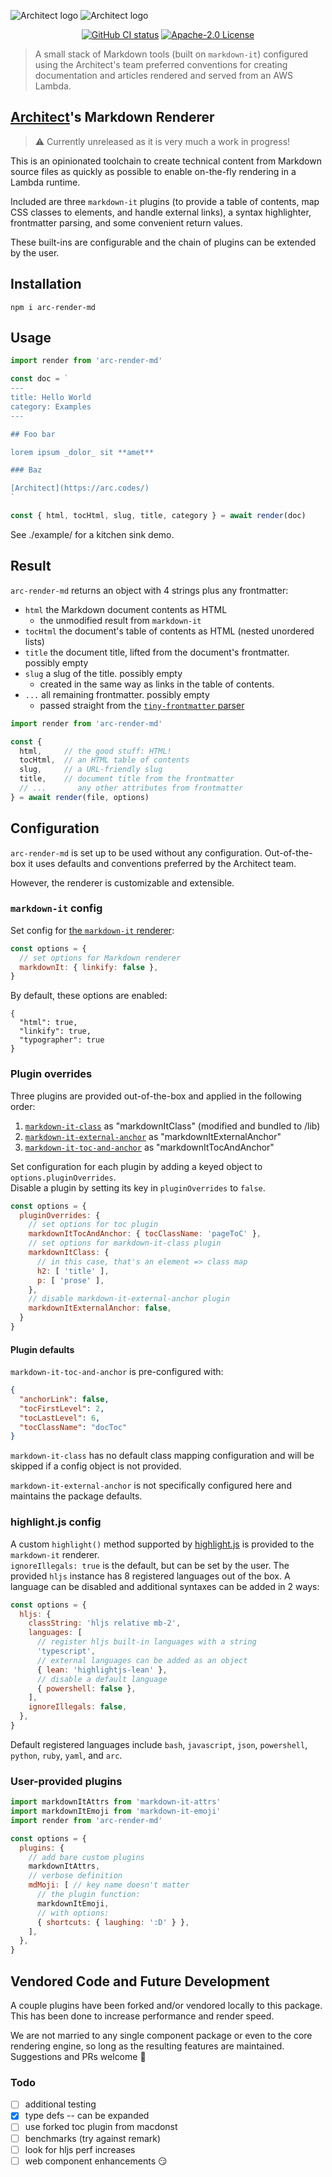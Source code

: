 ![Architect logo](https://github.com/architect/assets.arc.codes/raw/main/public/architect-logo-light-500b%402x.png#gh-dark-mode-only)
![Architect logo](https://github.com/architect/assets.arc.codes/raw/main/public/architect-logo-500b%402x.png#gh-light-mode-only)

<p align="center">
  <a href="https://github.com/architect/arc-render-md/actions?query=workflow%3A%22Node+CI%22"><img src=https://github.com/architect/arc-render-md/workflows/Node%20CI/badge.svg alt="GitHub CI status"></a>
  <a href="https://opensource.org/licenses/Apache-2.0"><img src="https://img.shields.io/badge/License-Apache%202.0-blue.svg" alt="Apache-2.0 License"></a>
</p>

> A small stack of Markdown tools (built on `markdown-it`) configured using the Architect's team preferred conventions for creating documentation and articles rendered and served from an AWS Lambda.

## [Architect](https://arc.codes)'s Markdown Renderer

> ⚠️  Currently unreleased as it is very much a work in progress!

This is an opinionated toolchain to create technical content from Markdown source files as quickly as possible to enable on-the-fly rendering in a Lambda runtime.

Included are three `markdown-it` plugins (to provide a table of contents, map CSS classes to elements, and handle external links), a syntax highlighter, frontmatter parsing, and some convenient return values.

These built-ins are configurable and the chain of plugins can be extended by the user.

## Installation

```
npm i arc-render-md
```

## Usage

```javascript
import render from 'arc-render-md'

const doc = `
---
title: Hello World
category: Examples
---

## Foo bar

lorem ipsum _dolor_ sit **amet**

### Baz

[Architect](https://arc.codes/)
`

const { html, tocHtml, slug, title, category } = await render(doc)
```

See ./example/ for a kitchen sink demo.

## Result

`arc-render-md` returns an object with 4 strings plus any frontmatter:

- `html` the Markdown document contents as HTML
  - the unmodified result from `markdown-it`
- `tocHtml` the document's table of contents as HTML (nested unordered lists)
- `title` the document title, lifted from the document's frontmatter. possibly empty
- `slug` a slug of the title. possibly empty
  - created in the same way as links in the table of contents.
- `...` all remaining frontmatter. possibly empty
  - passed straight from the [`tiny-frontmatter` parser](https://github.com/rjreed/tiny-frontmatter)

```javascript
import render from 'arc-render-md'

const {
  html,     // the good stuff: HTML!
  tocHtml,  // an HTML table of contents
  slug,     // a URL-friendly slug
  title,    // document title from the frontmatter
  // ...       any other attributes from frontmatter
} = await render(file, options)
```

## Configuration

`arc-render-md` is set up to be used without any configuration. Out-of-the-box it uses defaults and conventions preferred by the Architect team.

However, the renderer is customizable and extensible.

### `markdown-it` config

Set config for [the `markdown-it` renderer](https://github.com/markdown-it/markdown-it):

```javascript
const options = {
  // set options for Markdown renderer
  markdownIt: { linkify: false },
}
```

By default, these options are enabled:

```javascripton
{
  "html": true,
  "linkify": true,
  "typographer": true
}
```

### Plugin overrides

Three plugins are provided out-of-the-box and applied in the following order:

1. [`markdown-it-class`](https://github.com/HiroshiOkada/markdown-it-class) as "markdownItClass" (modified and bundled to /lib)
2. [`markdown-it-external-anchor`](https://github.com/binyamin/markdown-it-external-anchor) as "markdownItExternalAnchor"
3. [`markdown-it-toc-and-anchor`](https://github.com/medfreeman/markdown-it-toc-and-anchor) as "markdownItTocAndAnchor"

Set configuration for each plugin by adding a keyed object to `options.pluginOverrides`.  
Disable a plugin by setting its key in `pluginOverrides` to `false`.

```javascript
const options = {
  pluginOverrides: {
    // set options for toc plugin
    markdownItTocAndAnchor: { tocClassName: 'pageToC' },
    // set options for markdown-it-class plugin
    markdownItClass: {
      // in this case, that's an element => class map
      h2: [ 'title' ],
      p: [ 'prose' ],
    },
    // disable markdown-it-external-anchor plugin
    markdownItExternalAnchor: false,
  }
}
```

#### Plugin defaults

`markdown-it-toc-and-anchor` is pre-configured with:

```json
{
  "anchorLink": false,
  "tocFirstLevel": 2,
  "tocLastLevel": 6,
  "tocClassName": "docToc"
}
```

`markdown-it-class` has no default class mapping configuration and will be skipped if a config object is not provided.

`markdown-it-external-anchor` is not specifically configured here and maintains the package defaults.

### highlight.js config

A custom `highlight()` method supported by [highlight.js](https://highlightjs.org/) is provided to the `markdown-it`  renderer.  
`ignoreIllegals: true` is the default, but can be set by the user.
The provided `hljs` instance has 8 registered languages out of the box. A language can be disabled and additional syntaxes can be added in 2 ways:

```javascript
const options = {
  hljs: {
    classString: 'hljs relative mb-2',
    languages: [
      // register hljs built-in languages with a string
      'typescript',
      // external languages can be added as an object
      { lean: 'highlightjs-lean' },
      // disable a default language
      { powershell: false },
    ],
    ignoreIllegals: false,
  },
}
```

Default registered languages include `bash`, `javascript`, `json`, `powershell`, `python`, `ruby`, `yaml`, and `arc`.

### User-provided plugins

```javascript
import markdownItAttrs from 'markdown-it-attrs'
import markdownItEmoji from 'markdown-it-emoji'
import render from 'arc-render-md'

const options = {
  plugins: {
    // add bare custom plugins
    markdownItAttrs,
    // verbose definition
    mdMoji: [ // key name doesn't matter
      // the plugin function:
      markdownItEmoji,
      // with options:
      { shortcuts: { laughing: ':D' } },
    ],
  },
}
```

## Vendored Code and Future Development

A couple plugins have been forked and/or vendored locally to this package. This has been done to increase performance and render speed.

We are not married to any single component package or even to the core rendering engine, so long as the resulting features are maintained. Suggestions and PRs welcome 🙏

### Todo

- [ ] additional testing
- [x] type defs -- can be expanded
- [ ] use forked toc plugin from macdonst
- [ ] benchmarks (try against remark)
- [ ] look for hljs perf increases
- [ ] web component enhancements 😏
